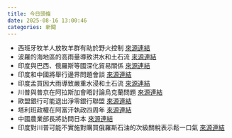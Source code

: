 ```yaml
---
title: 今日頭條
date: 2025-08-16 13:00:46
categories: 新聞            
---
```

- 西班牙牧羊人放牧羊群有助於野火控制 [來源連結](https://www.theguardian.com/world/2025/aug/16/pauls-spain-wildfires-climate-change)
- 波羅的海地區的高雨量導致洪水和土石流 [來源連結](https://www.thehindu.com/news/national/telangana/telangana-rain-august-16-adilabad-and-mancherial-record-over-100-mm-gates-of-kadem-project-in-nirmal-lifted/article69940248.ece)
- 印度與巴西、俄羅斯等國深化貿易關係 [來源連結](https://asiatimes.com/2025/08/indias-hand-in-trump-tariff-row-stronger-than-it-looks/)
- 印度和中國將舉行邊界問題會談 [來源連結](https://www.thehindu.com/news/international/chinese-foreign-minister-wang-yi-to-visit-india-from-august-18-20/article69939956.ece)
- 印度孟買因大雨導致嚴重水浸和土石流 [來源連結](https://www.thehindu.com/news/national/india-monsoon-live-mumbai-rains-waterlogging-several-parts-updates-august-16/article69939552.ece)
- 川普與普京在阿拉斯加會晤討論烏克蘭問題 [來源連結](https://www.japantimes.co.jp/news/2025/08/16/world/ukrainians-trump-putin-meeting-no-good/)
- 歐盟銀行可能退出淨零銀行聯盟 [來源連結](https://www.japantimes.co.jp/business/2025/08/16/eu-banks-net-zero-coalition/)
- 塔利班政權在阿富汗執政四周年 [來源連結](https://www.japantimes.co.jp/news/2025/08/16/world/politics/taliban-fourth-year-in-power/)
- 中國農業部長將訪問日本 [來源連結](https://www.japantimes.co.jp/news/2025/08/16/japan/politics/taiwan-foreign-minister-japan-china/)
- 印度對川普可能不實施對購買俄羅斯石油的次級關稅表示鬆一口氣 [來源連結](https://www.thehindu.com/news/international/donald-trump-signals-us-may-not-impose-secondary-tariffs-on-india-over-russian-oil/article69939711.ece)



